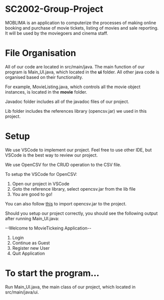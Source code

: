 # SC2002-Group-Project
MOBLIMA is an application to computerize the processes of making online booking and purchase of movie tickets, listing of movies and sale reporting. It will be used by the moviegoers and cinema staff.

# File Organisation
All of our code are located in src/main/java. The main function of our program is Main_UI.java, which located in the **ui** folder. All other java code is organised based on their functionality. 

For example, MovieListing.java, which controls all the movie object instances, is located in the **movie** folder.

Javadoc folder includes all of the javadoc files of our project.

Lib folder includes the references library (opencsv.jar) we used in this project.

# Setup
We use VSCode to implement our project. Feel free to use other IDE, but VSCode is the best way to review our project.

We use OpenCSV for the CRUD operation to the CSV file.

To setup the VSCode for OpenCSV:
1. Open our project in VSCode
2. Goto the reference library, select opencsv.jar from the lib file
3. You are good to go!

You can also follow [this](https://stackoverflow.com/questions/50232557/visual-studio-code-java-extension-how-to-add-a-jar-to-classpath#:~:text=1.1.1.jar%22%0A%20%20%20%20%5D%0A%7D-,Option%202%3A%20Via%20User%20Interface,-If%20Java%20Extension) to import opencsv.jar to the project.

Should you setup our project correctly, you should see the following output after running Main_UI.java:

--Welcome to MovieTickeing Application--
1. Login
2. Continue as Guest
3. Register new User
4. Quit Application

# To start the program...
Run Main_UI.java, the main class of our project, which located in src/main/java/ui. 

